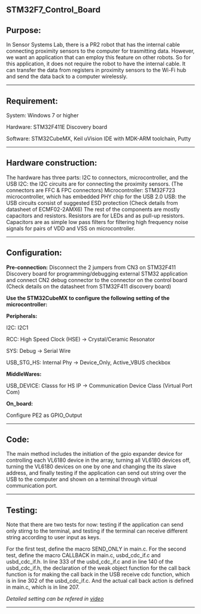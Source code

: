 ## STM32F7_Control_Board

## Purpose:
In Sensor Systems Lab, there is a PR2 robot that has the internal cable connecting proximity sensors to the computer for trasmitting data. However, we want an application that can employ this feature on other robots. So for this application, it does not require the robot to have the internal cable. It can transfer the data from registers in proximity sensors to the Wi-Fi hub and send the data back to a computer wirelessly.

---

## Requirement:

System: Windows 7 or higher

Hardware: STM32F411E Discovery board

Software: STM32CubeMX, Keil uVision IDE with MDK-ARM toolchain, Putty

---

## Hardware construction:

The hardware has three parts: I2C to connectors, microcontroller, and the USB
I2C: the I2C circuits are for connecting the proximity sensors. (The connectors are FFC & FPC connectors)
Microcontroller: STM32F723 microcontroller, which has embedded PHY chip for the USB 2.0
USB: the USB circuits consist of suggested ESD protection (Check details from datasheet of ECMF02-2AMX6)
The rest of the components are mostly capacitors and resistors. Resistors are for LEDs and as pull-up resistors. Capacitors are as simple low pass filters for filtering high frequency noise signals for pairs of VDD and VSS on microcontroller.

---

## Configuration:

**Pre-connection:**
Disconnect the 2 jumpers from CN3 on STM32F411 Discovery board for programming/debugging external STM32 application and connect CN2 debug connector to the connector on the control board (Check details on the datasheet from STM32F411 discovery board)

**Use the STM32CubeMX to configure the following setting of the microcontroller:**

**Peripherals:**

I2C: I2C1

RCC: High Speed Clock (HSE) -> Crystal/Ceramic Resonator

SYS: Debug -> Serial Wire

USB_STG_HS: Internal Phy -> Device_Only, Active_VBUS checkbox

**MiddleWares:**

USB_DEVICE: Classs for HS IP -> Communication Device Class (Virtual Port Com)

**On_board:**

Configure PE2 as GPIO_Output

---

## Code:

The main method includes the initiation of the gpio expander device for controlling each VL6180 device in the array, turning all VL6180 devices off, turning the VL6180 devices on one by one and changing the its slave address, and finally testing if the application can send out string over the USB to the computer and shown on a terminal through virtual communication port.

---

## Testing:

Note that there are two tests for now: testing if the application can send only stirng to the terminal, and testing if the terminal can receive different string according to user input as keys.

For the first test, define the macro SEND_ONLY in main.c. For the second test, define the macro CALLBACK in main.c, usbd_cdc_if.c and usbd_cdc_if.h. In line 333 of the usbd_cdc_if.c and in line 140 of the usbd_cdc_if.h, the declaration of the weak object function for the call back function is for making the call back in the USB receive cdc function, which is in line 302 of the usbd_cdc_if.c. And the actual call back action is defined in main.c, which is in line 207.

*Detailed setting can be refered in [video](https://www.youtube.com/watch?v=7oED-m34EKk)*

---
